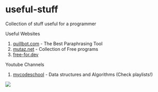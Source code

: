 # useful-stuff
Collection of stuff useful for a programmer


Useful Websites

1. [quillbot.com](https://quillbot.com) - The Best Paraphrasing Tool
2. [mutaz.net](https://www.mutaz.net) - Collection of Free programs
3. [free-for.dev](https://free-for.dev/)



Youtube Channels
1. [mycodeschool](https://www.youtube.com/user/mycodeschool) - Data structures and Algorithms (Check playlists!)


<img src='https://telegra.ph/file/052e8e1dfb55d0dbfba14.png' />
